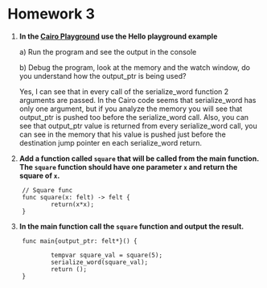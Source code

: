 # Homework 3
1. **In the [Cairo Playground](https://www.cairo-lang.org/playground/) use the Hello playground example**

	a) Run the program and see the output in the console
	
	b) Debug the program, look at the memory and the watch window, do you understand how the output_ptr is being used?
	
	
	
	Yes, I can see that in every call of the serialize_word function 2 arguments are passed. In the Cairo code seems that serialize_word has only one argument, but if you analyze the memory you will see that output_ptr is pushed too before the serialize_word call. Also, you can see that output_ptr value is returned from every serialize_word call, you can see in the memory that his value is pushed just before the destination jump pointer en each serialize_word return.

	
2. **Add a function called `square` that will be called from the main function. The `square` function should have one parameter `x` and return the square of `x`.**

````
	// Square func
	func square(x: felt) -> felt {
    		return(x*x);
	}
````



3. **In the main function call the `square` function and output the result.**

````
	func main{output_ptr: felt*}() {
   
    		tempvar square_val = square(5);
    		serialize_word(square_val);
    		return ();
	}
````
